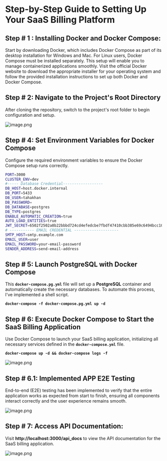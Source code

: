 # Step-by-Step Guide to Setting Up Your SaaS Billing Platform

## Step # 1 : Installing Docker and Docker Compose:

Start by downloading Docker, which includes Docker Compose as part of its desktop installation for Windows and Mac. For Linux users, Docker Compose must be installed separately. This setup will enable you to manage containerized applications smoothly. Visit the official Docker website to download the appropriate installer for your operating system and follow the provided installation instructions to set up both Docker and Docker Compose.

## Step # 2: Navigate to the Project's Root Directory

After cloning the repository, switch to the project's root folder to begin configuration and setup.

![image.png](https://prod-files-secure.s3.us-west-2.amazonaws.com/93faccac-c32e-40fc-b6c2-33185ed11872/b14aa0a8-077f-4fd4-9151-96ba25e24d52/image.png)

## Step # 4: Set Environment Variables for Docker Compose

Configure the required environment variables to ensure the Docker Compose setup runs correctly.

```bash
PORT=3000
CLUSTER_ENV=dev
#----- Database Credential------------------
DB_HOST=host.docker.internal
DB_PORT=5433
DB_USER=tahakhan
DB_PASSWORD=
DB_DATABASE=postgres
DB_TYPE=postgres
ENABLE_AUTOMATIC_CREATION=true
AUTO_LOAD_ENTITIES=true
JWT_SECRET=6502f2502a8b22bbbd724cd4efedcbe7fbdf47410cbb385e69c6494bcc107ea7
# ----------- EMAIL CREDENTIAL --------------------
SMTP_HOST=smtp.example.com
EMAIL_USER=user
EMAIL_PASSWORD=your-email-password
SENDER_ADDRESS=send-email-address
```

## Step # 5: Launch PostgreSQL with Docker Compose

This **`docker-compose.pg.yml`** file will set up a **PostgreSQL** container and automatically create the necessary databases. To automate this process, I've implemented a shell script.

**`docker-compose -f docker-compose.pg.yml up -d`**

## Step # 6: Execute Docker Compose to Start the SaaS Billing Application

Use Docker Compose to launch your SaaS billing application, initializing all necessary services defined in the **`docker-compose.yml`** file.

**`docker-compose up -d && docker-compose logs -f`**

![image.png](https://prod-files-secure.s3.us-west-2.amazonaws.com/93faccac-c32e-40fc-b6c2-33185ed11872/443b4a15-11d7-4368-b222-1533f6e88082/image.png)

## Step # 6.1: Implemented APP E2E Testing

End-to-end (E2E) testing has been implemented to verify that the entire application works as expected from start to finish, ensuring all components interact correctly and the user experience remains smooth.

![image.png](https://prod-files-secure.s3.us-west-2.amazonaws.com/93faccac-c32e-40fc-b6c2-33185ed11872/fd499434-1793-45f2-9c9d-304dd16d614e/image.png)

## Step # 7: Access API Documentation:

Visit **http://localhost:3000/api_docs** to view the API documentation for the SaaS billing application.

![image.png](https://prod-files-secure.s3.us-west-2.amazonaws.com/93faccac-c32e-40fc-b6c2-33185ed11872/98d28e3a-bc7b-440a-9403-481a63965343/image.png)
